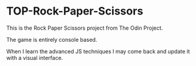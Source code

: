 # TOP-Rock-Paper-Scissors

This is the Rock Paper Scissors project from The Odin Project.

The game is entirely console based. 

When I learn the advanced JS techniques I may come back and update it with a visual interface. 